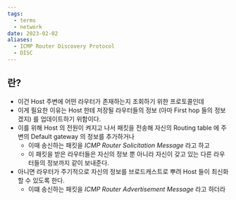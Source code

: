 ```yaml
---
tags:
  - terms
  - network
date: 2023-02-02
aliases:
  - ICMP Router Discovery Protocol
  - DISC
---
```

## 란?

- 이건 Host 주변에 어떤 라우터가 존재하는지 조회하기 위한 프로토콜인데
- 이게 필요한 이유는 Host 한테 저장될 라우터들의 정보 (아마 First hop 들의 정보겠지) 를 업데이트하기 위함이다.
- 이를 위해 Host 의 전원이 켜지고 나서 패킷을 전송해 자신의 Routing table 에 주변의 Default gateway 의 정보를 추가하거나
    - 이때 송신하는 패킷을 *ICMP Router Solicitation Message* 라고 하고
    - 이 패킷을 받은 라우터들은 자신의 정보 뿐 아니라 자신이 갖고 있는 다른 라우터들의 정보까지 같이 보내준다.
- 아니면 라우터가 주기적으로 자신의 정보를 브로드캐스트로 뿌려 Host 들이 최신화할 수 있도록 한다.
    - 이떄 송신하는 패킷을 *ICMP Router Advertisement Message* 라고 하더라